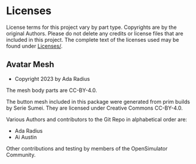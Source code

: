 # Licenses

License terms for this project vary by part type. Copyrights are by the original Authors.
Please do not delete any credits or license files that are included in this project. The
complete text of the licenses used may be found under [Licenses/](Licenses).

## Avatar Mesh

* Copyright 2023 by Ada Radius

The mesh body parts are CC-BY-4.0.

The button mesh included in this package were generated from prim builds by Serie Sumei.  They
are licensed under Creative Commons CC-BY-4.0.

Various Authors and contributors to the Git Repo in alphabetical order are:

* Ada Radius
* Ai Austin

Other contributions and testing by members of the OpenSimulator Community.
